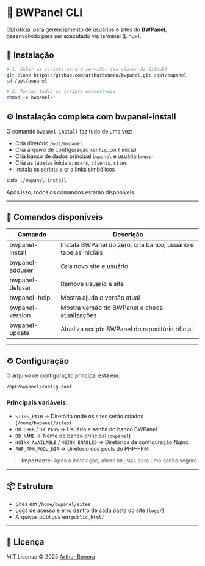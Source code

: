 # 🧰 BWPanel CLI

CLI oficial para gerenciamento de usuários e sites do **BWPanel**, desenvolvido para ser executado via terminal (Linux).

## 🚀 Instalação

```bash
# 1. Subir os scripts para o servidor (ou clonar do GitHub)
git clone https://github.com/arthurbonora/bwpanel.git /opt/bwpanel
cd /opt/bwpanel

# 2. Tornar todos os scripts executáveis
chmod +x bwpanel-*
```

## ⚙️ Instalação completa com bwpanel-install

O comando `bwpanel-install` faz tudo de uma vez:

- Cria diretório `/opt/bwpanel`  
- Cria arquivo de configuração `config.conf` inicial  
- Cria banco de dados principal `bwpanel` e usuário `bwuser`  
- Cria as tabelas iniciais: `users`, `clients`, `sites`  
- Instala os scripts e cria links simbólicos  

```bash
sudo ./bwpanel-install
```

Após isso, todos os comandos estarão disponíveis.

---

## 🧩 Comandos disponíveis

| Comando | Descrição |
|----------|------------|
| bwpanel-install | Instala BWPanel do zero, cria banco, usuário e tabelas iniciais |
| bwpanel-adduser <usuario> <email> <senha> <dominio> | Cria novo site e usuário |
| bwpanel-deluser <usuario> | Remove usuário e site |
| bwpanel-help | Mostra ajuda e versão atual |
| bwpanel-version | Mostra versão do BWPanel e checa atualizações |
| bwpanel-update | Atualiza scripts BWPanel do repositório oficial |

---

## ⚙️ Configuração

O arquivo de configuração principal está em:

```bash
/opt/bwpanel/config.conf
```

### Principais variáveis:

- `SITES_PATH` → Diretório onde os sites serão criados (`/home/bwpanel/sites`)  
- `DB_USER` / `DB_PASS` → Usuário e senha do banco BWPanel  
- `DB_NAME` → Nome do banco principal (`bwpanel`)  
- `NGINX_AVAILABLE` / `NGINX_ENABLED` → Diretórios de configuração Nginx  
- `PHP_FPM_POOL_DIR` → Diretório dos pools do PHP-FPM  

> **Importante:** Após a instalação, altere `DB_PASS` para uma senha segura.

---

## 📦 Estrutura

- Sites em `/home/bwpanel/sites`  
- Logs de acesso e erro dentro de cada pasta do site (`logs/`)  
- Arquivos públicos em `public_html/`  

---

## 📜 Licença

MIT License © 2025 [Arthur Bonora](https://github.com/arthurbonora)
